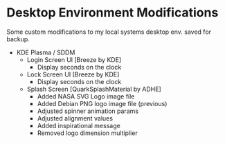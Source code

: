 # Desktop Environment Modifications

Some custom modifications to my local systems desktop env. saved for backup.

- KDE Plasma / SDDM
  - Login Screen UI [Breeze by KDE]
    - Display seconds on the clock
  - Lock Screen UI [Breeze by KDE]
    - Display seconds on the clock
  - Splash Screen [QuarkSplashMaterial by ADHE]
    - Added NASA SVG Logo image file
    - Added Debian PNG logo image file (previous)
    - Adjusted spinner animation params
    - Adjusted alignment values
    - Added inspirational message
    - Removed logo dimension multiplier
